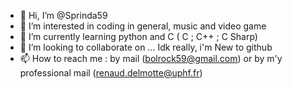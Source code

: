 - 👋 Hi, I’m @Sprinda59
- 👀 I’m interested in coding in general, music and video game
- 🌱 I’m currently learning python and C ( C ; C++ ; C Sharp)
- 💞️ I’m looking to collaborate on ... Idk really, i'm New to github
- 📫 How to reach me : by mail (bolrock59@gmail.com) or by m'y professional mail (renaud.delmotte@uphf.fr)

<!---
Sprinda59/Sprinda59 is a ✨ special ✨ repository because its `README.md` (this file) appears on your GitHub profile.
You can click the Preview link to take a look at your changes.
--->
